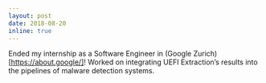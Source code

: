 ```yaml
---
layout: post
date: 2018-08-20
inline: true
---
```


Ended my internship as a Software Engineer in (Google Zurich)[https://about.google/]! Worked on integrating UEFI Extraction’s results into the pipelines of malware detection
systems.
